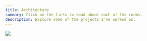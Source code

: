 ```yaml
---
title: Architecture
summary: Click on the links to read about each of the rooms.
description: Explore some of the projects I've worked on.
---
```


![](/images/plan.png)